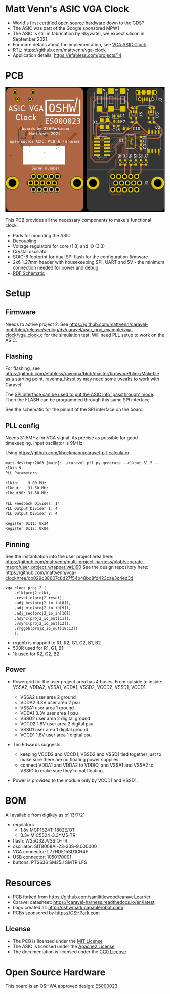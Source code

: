 Matt Venn's ASIC VGA Clock
==========================

* World's first [certified open source hardware](https://certification.oshwa.org/es000023.html) down to the GDS?
* The ASIC was part of the Google sponsored MPW1
* The ASIC is still in fabrication by Skywater, we expect silicon in September 2021.
* For more details about the implementation, see [VGA ASIC Clock](https://www.zerotoasiccourse.com/post/vga_clock/). 
* RTL: https://github.com/mattvenn/vga-clock
* Application details: https://efabless.com/projects/14

# PCB

![boards](docs/combined_boards.png)

This PCB provides all the necessary components to make a functional clock:

 * Pads for mounting the ASIC
 * Decoupling
 * Voltage regulators for core (1.8) and IO (3.3)
 * Crystal oscillator
 * SOIC-8 footprint for dual SPI flash for the configuration firmware
 * 2x6 1.27mm header with housekeeping SPI, UART and 5V - the minimum connection needed for power and debug
 * [PDF Schematic](rev0.1/carrier.pdf)

# Setup

## Firmware

Needs to active project 2. See https://github.com/mattvenn/caravel-mph/blob/release/verilog/dv/caravel/user_proj_example/vga-clock/vga_clock.c for the simulation test.
Will need PLL setup to work on the ASIC.

## Flashing

For flashing, see https://github.com/efabless/ravenna/blob/master/firmware/blink/Makefile as a starting point. ravenna_hkspi.py may need some tweaks to work with Caravel.

The [SPI interface can be used to put the ASIC into 'passthrough' mode](https://caravel-harness.readthedocs.io/en/latest/housekeeping-spi.html#housekeeping-spi-command-words). Then the FLASH can be programmed through this same SPI interface.

See the schematic for the pinout of the SPI interface on the board.

## PLL config

Needs 31.5MHz for VGA signal. As precise as possible for good timekeeping.
Input oscillator is 9MHz.

Using https://github.com/kbeckmann/caravel-pll-calculator

    matt-desktop:2003 [main]: ./caravel_pll.py generate --clkout 31.5 --clkin 9
    PLL Parameters:

    clkin:    9.00 MHz
    clkout:   31.50 MHz
    clkout90: 31.50 MHz

    PLL Feedback Divider: 14
    PLL Output Divider 1: 4
    PLL Output Divider 2: 4

    Register 0x11: 0x24
    Register 0x12: 0x0e

## Pinning

See the instantiation into the user project area here: https://github.com/mattvenn/multi-project-harness/blob/separate-macro/user_project_wrapper.v#L190
See the design repository here: https://github.com/mattvenn/vga-clock/tree/db029c38607c8d27f54b48bd8fd423cae3c4ed3d

    vga_clock proj_2 (
        .clk(proj2_clk),
        .reset_n(proj2_reset),
        .adj_hrs(proj2_io_in[8]),
        .adj_min(proj2_io_in[9]),
        .adj_sec(proj2_io_in[10]),
        .hsync(proj2_io_out[11]),
        .vsync(proj2_io_out[12]),
        .rrggbb(proj2_io_out[18:13])
        );

* rrggbb is mapped to R1, R2, G1, G2, B1, B2
* 500R used for R1, G1, B1
* 1k used for R2, G2, B2

## Power

* Powergrid for the user project area has 4 buses. From outside to inside:  VSSA2, VDDA2, VSSA1, VDDA1, VSSD2, VCCD2, VSSD1, VCCD1.
    * VSSA2 user area 2 ground
    * VDDA2 3.3V user area 2 psu
    * VSSA1 user area 1 ground
    * VDDA1 3.3V user area 1 psu
    * VSSD2 user area 2 digital ground
    * VCCD2 1.8V user area 2 digital psu
    * VSSD1 user area 1 digital ground
    * VCCD1 1.8V user area 1 digital psu

* Tim Edwards suggests:
    * keeping VCCD2 and VCCD1, VSSD2 and VSSD1 tied together just to make sure there are no floating power supplies.  
    * connect VDDA1 and VDDA2 to VDDIO, and VSSA1 and VSSA2 to VSSIO to make sure they're not floating.  

* Power is provided to the module only by VCCD1 and VSSD1.

# BOM

All available from digikey as of 13/7/21

* regulators
    * 1.8v MCP1824T-1802E/OT
    * 3.3v MIC5504-3.3YM5-TR
* flash: W25Q32JVSSIQ-TR
* oscillator: SIT8008AI-23-33S-9.000000 
* VGA connector: L77HDE15SD1CH4F
* USB connector: 1050170001
* buttons: PTS636 SM25J SMTR LFS

# Resources

* PCB forked from https://github.com/samlittlewood/caravel_carrier
* Caravel datasheet: https://caravel-harness.readthedocs.io/en/latest
* Logo created at: http://oshwmark.capablerobot.com/
* PCBs sponsored by https://OSHPark.com

## License

* The PCB is licensed under the [MIT License](LICENSE)
* The ASIC is licensed under the [Apache2 License](https://github.com/mattvenn/vga-clock/blob/master/LICENSE-2.0.txt)
* The documentation is licensed under the [CC0 License](CC0_license)

# Open Source Hardware

This board is an OSHWA approved design: [ES000023](https://certification.oshwa.org/es000023.html)
